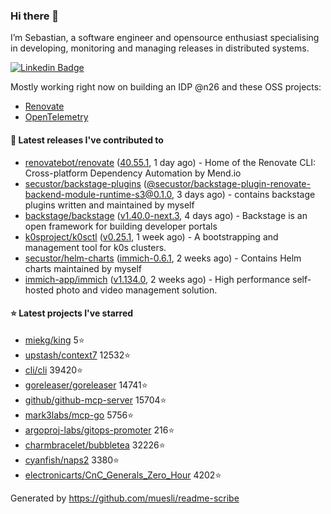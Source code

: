 ### Hi there 👋

I’m Sebastian, a software engineer and opensource enthusiast specialising in developing, monitoring and managing releases in distributed systems.    

[![Linkedin Badge](https://img.shields.io/badge/-LinkedIn-blue?style=flat&logo=Linkedin&logoColor=white&link=https://www.linkedin.com/in/sebastian-poxhofer/)](https://www.linkedin.com/in/sebastian-poxhofer/)

Mostly working right now on building an IDP @n26 and these OSS projects:
- [Renovate](https://github.com/renovatebot/renovate)
- [OpenTelemetry](https://github.com/open-telemetry)



#### 🚀 Latest releases I've contributed to

- [renovatebot/renovate](https://github.com/renovatebot/renovate) ([40.55.1](https://github.com/renovatebot/renovate/releases/tag/40.55.1), 1 day ago) - Home of the Renovate CLI: Cross-platform Dependency Automation by Mend.io
- [secustor/backstage-plugins](https://github.com/secustor/backstage-plugins) ([@secustor/backstage-plugin-renovate-backend-module-runtime-s3@0.1.0](https://github.com/secustor/backstage-plugins/releases/tag/%40secustor/backstage-plugin-renovate-backend-module-runtime-s3%400.1.0), 3 days ago) - contains backstage plugins written and maintained by myself
- [backstage/backstage](https://github.com/backstage/backstage) ([v1.40.0-next.3](https://github.com/backstage/backstage/releases/tag/v1.40.0-next.3), 4 days ago) - Backstage is an open framework for building developer portals
- [k0sproject/k0sctl](https://github.com/k0sproject/k0sctl) ([v0.25.1](https://github.com/k0sproject/k0sctl/releases/tag/v0.25.1), 1 week ago) - A bootstrapping and management tool for k0s clusters.
- [secustor/helm-charts](https://github.com/secustor/helm-charts) ([immich-0.6.1](https://github.com/secustor/helm-charts/releases/tag/immich-0.6.1), 2 weeks ago) - Contains Helm charts maintained by myself
- [immich-app/immich](https://github.com/immich-app/immich) ([v1.134.0](https://github.com/immich-app/immich/releases/tag/v1.134.0), 2 weeks ago) - High performance self-hosted photo and video management solution.

#### ⭐ Latest projects I've starred

- [miekg/king](https://github.com/miekg/king) 5⭐
- [upstash/context7](https://github.com/upstash/context7) 12532⭐
- [cli/cli](https://github.com/cli/cli) 39420⭐
- [goreleaser/goreleaser](https://github.com/goreleaser/goreleaser) 14741⭐
- [github/github-mcp-server](https://github.com/github/github-mcp-server) 15704⭐
- [mark3labs/mcp-go](https://github.com/mark3labs/mcp-go) 5756⭐
- [argoproj-labs/gitops-promoter](https://github.com/argoproj-labs/gitops-promoter) 216⭐
- [charmbracelet/bubbletea](https://github.com/charmbracelet/bubbletea) 32226⭐
- [cyanfish/naps2](https://github.com/cyanfish/naps2) 3380⭐
- [electronicarts/CnC_Generals_Zero_Hour](https://github.com/electronicarts/CnC_Generals_Zero_Hour) 4202⭐



Generated by https://github.com/muesli/readme-scribe
